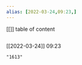 ```yaml
---
alias: [2022-03-24,09:23,]
---
```

[[]]
table of content
```toc
```

[[2022-03-24]] 09:23

```query
"1613"
```